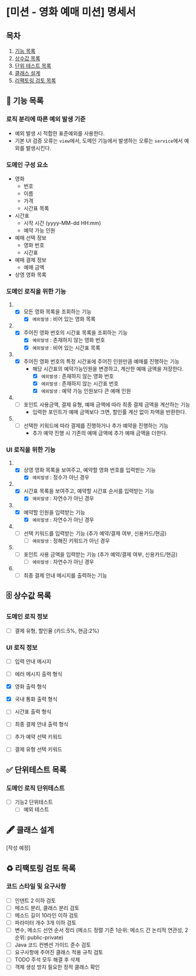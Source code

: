 # [미션 - 영화 예매 미션] 명세서

## 목차

1. [기능 목록](#-기능-목록)
2. [상수값 목록](#-상수값-목록)
3. [단위 테스트 목록](#-단위테스트-목록)
4. [클래스 설계](#-클래스-설계)
5. [리팩토링 검토 목록](#%EF%B8%8F-리팩토링-검토-목록)

## 🚀 기능 목록

### 로직 분리에 따른 예외 발생 기준

- 예외 발생 시 적합한 표준예외를 사용한다.
- 기본 UI 검증 오류는 `view`에서, 도메인 기능에서 발생하는 오류는 `service`에서 예외를 발생시킨다.

### 도메인 구성 요소

- 영화
    - 번호
    - 이름
    - 가격
    - 시간표 목록
- 시간표
    - 시작 시간 (yyyy-MM-dd HH:mm)
    - 예약 가능 인원
- 예매 선택 정보
    - 영화 번호
    - 시간표
- 예매 결제 정보
    - 예매 금액
- 상영 영화 목록

### 도메인 로직을 위한 기능

1.
    - [x] 모든 영화 목록을 조회하는 기능
        - [x] `예외발생` : 비어 있는 영화 목록

2.
    - [x] 주어진 영화 번호의 시간표 목록을 조회하는 기능
        - [x] `예외발생` : 존재하지 않는 영화 번호
        - [x] `예외발생` : 비어 있는 시간표 목록
3.
    - [x] 주어진 영화 번호의 특정 시간표에 주어진 인원만큼 예매를 진행하는 기능
        - 해당 시간표의 예약가능인원을 변경하고, 계산한 예매 금액을 저장한다.
            - [x] `예외발생` : 존재하지 않는 영화 번호
            - [x] `예외발생` : 존재하지 않는 시간표 번호
            - [x] `예외발생` : 예약 가능 인원보다 큰 예매 인원
4.
    - [ ] 포인트 사용금액, 결제 유형, 예매 금액에 따라 최종 결제 금액을 계산하는 기능
        - 입력한 포인트가 예매 금액보다 크면, 할인률 계산 없이 차액을 반환한다.
5.
    - [ ] 선택한 키워드에 따라 결제를 진행하거나 추가 예약을 진행하는 기능
        - 추가 예약 진행 시 기존의 예매 금액에 추가 예매 금액을 더한다.

### UI 로직을 위한 기능

1.
    - [x] 상영 영화 목록을 보여주고, 예약할 영화 번호를 입력받는 기능
        - [x] `예외발생` : 정수가 아닌 경우
2.
    - [x] 시간표 목록을 보여주고, 예약할 시간표 순서를 입력받는 기능
        - [x] `예외발생` : 자연수가 아닌 경우
3.
    - [x] 예약할 인원을 입력받는 기능
        - [x] `예외발생` : 자연수가 아닌 경우
4.
    - [ ] 선택 키워드를 입력받는 기능 (추가 예약/결제 여부, 신용카드/현금)
        - [ ] `예외발생` : 정해진 키워드가 아닌 경우
5.
    - [ ] 포인트 사용 금액을 입력받는 기능 (추가 예약/결제 여부, 신용카드/현금)
        - [ ] `예외발생` : 자연수가 아닌 경우
6.
    - [ ] 최종 결제 안내 메시지를 출력하는 기능

## 🗄 상수값 목록

### 도메인 로직 정보

- [ ] 결제 유형, 할인율 (카드:5%, 현금:2%)

### UI 로직 정보

- [ ] 입력 안내 메시지
- [ ] 에러 메시지 출력 형식
- [x] 영화 출력 형식
- [x] 국내 통화 출력 형식
- [ ] 시간표 출력 형식
- [ ] 최종 결제 안내 출력 형식

- [ ] 추가 예약 선택 키워드
- [ ] 결제 유형 선택 키워드

## ✅ 단위테스트 목록

### 도메인 로직 단위테스트

- [ ] 기능2 단위테스트
    - [ ] 예외 테스트

## 🖋 클래스 설계

[작성 예정]

## ♻️ 리팩토링 검토 목록

### 코드 스타일 및 요구사항

- [ ] 인덴트 2 이하 검토
- [ ] 메소드 분리, 클래스 분리 검토
- [ ] 메소드 길이 10라인 이하 검토
- [ ] 파라미터 개수 3개 이하 검토
- [ ] 변수, 메소드 선언 순서 정리 (메소드 정렬 기준 1순위: 메소드 간 논리적 연관성, 2순위: public-private)
- [ ] Java 코드 컨벤션 가이드 준수 검토
- [ ] 요구사항에 주어진 클래스 적용 규칙 검토
- [ ] TODO 주석 모두 해결 후 삭제
- [ ] 객체 생성 방지 필요한 정적 클래스 확인